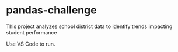 # pandas-challenge

This project analyzes school district data to identify trends impacting student performance

Use VS Code to run.